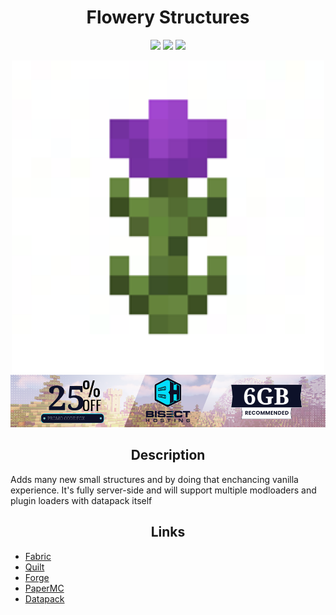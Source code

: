 
<h1 align="center"> Flowery Structures </h1>

<p align="center">
<img src="https://img.shields.io/badge/version-Beta-yellow?style=for-the-badge">
<img src="https://img.shields.io/badge/Minecraft-1.18.2-62B47A?style=for-the-badge&logo=minecraft">
</a>
<a href="https://discord.gg/zhxGWJ78WY">
<img src="https://img.shields.io/discord/959116881686560898?label=discord&style=for-the-badge">
</a>
</p>

<p align="center">
    <img width="500" height="500" src="icon.png">


<a href="https://bisecthosting.com/fox" align="center">
    <img src="bisect.png">
</a></p>

<h2 align="center">Description</h2>
Adds many new small structures and by doing that enchancing vanilla experience. It's fully server-side and will support multiple modloaders and plugin loaders with datapack itself

<h2 align="center">Links</h2>

- [Fabric](https://github.com/JustFoxx/flowery-structures/tree/fabric)
- [Quilt](https://github.com/JustFoxx/flowery-structures/tree/quilt)
- [Forge](https://github.com/JustFoxx/flowery-structures/tree/forge)
- [PaperMC](https://github.com/JustFoxx/flowery-structures/tree/paper)
- [Datapack](https://github.com/JustFoxx/flowery-structures/tree/datapack)
